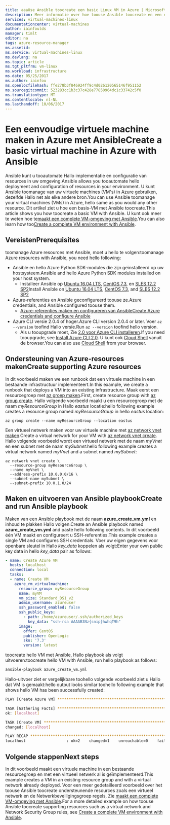 ```yaml
---
title: aaaUse Ansible toocreate een basic Linux VM in Azure | Microsoft Docs
description: Meer informatie over hoe toouse Ansible toocreate en een eenvoudige virtuele Linux-machine in Azure beheren
services: virtual-machines-linux
documentationcenter: virtual-machines
author: iainfoulds
manager: timlt
editor: na
tags: azure-resource-manager
ms.assetid: 
ms.service: virtual-machines-linux
ms.devlang: na
ms.topic: article
ms.tgt_pltfrm: vm-linux
ms.workload: infrastructure
ms.date: 05/25/2017
ms.author: iainfou
ms.openlocfilehash: ffe278b3f846924ff9c4d026120565146f951152
ms.sourcegitcommit: 523283cc1b3c37c428e77850964dc1c33742c5f0
ms.translationtype: MT
ms.contentlocale: nl-NL
ms.lasthandoff: 10/06/2017
---
```

# <a name="create-a-basic-virtual-machine-in-azure-with-ansible"></a><span data-ttu-id="20600-103">Een eenvoudige virtuele machine maken in Azure met Ansible</span><span class="sxs-lookup"><span data-stu-id="20600-103">Create a basic virtual machine in Azure with Ansible</span></span>
<span data-ttu-id="20600-104">Ansible kunt u tooautomate Hallo implementatie en configuratie van resources in uw omgeving.</span><span class="sxs-lookup"><span data-stu-id="20600-104">Ansible allows you tooautomate hello deployment and configuration of resources in your environment.</span></span> <span data-ttu-id="20600-105">U kunt Ansible toomanage van uw virtuele machines (VM's) in Azure gebruiken, dezelfde Hallo net als elke andere bron.</span><span class="sxs-lookup"><span data-stu-id="20600-105">You can use Ansible toomanage your virtual machines (VMs) in Azure, hello same as you would any other resource.</span></span> <span data-ttu-id="20600-106">Dit artikel ziet u hoe een basis-VM met Ansible toocreate.</span><span class="sxs-lookup"><span data-stu-id="20600-106">This article shows you how toocreate a basic VM with Ansible.</span></span> <span data-ttu-id="20600-107">U kunt ook meer te weten hoe te[maakt een complete VM-omgeving met Ansible](ansible-create-complete-vm.md).</span><span class="sxs-lookup"><span data-stu-id="20600-107">You can also learn how too[Create a complete VM environment with Ansible](ansible-create-complete-vm.md).</span></span>


## <a name="prerequisites"></a><span data-ttu-id="20600-108">Vereisten</span><span class="sxs-lookup"><span data-stu-id="20600-108">Prerequisites</span></span>
<span data-ttu-id="20600-109">toomanage Azure resources met Ansible, moet u hello te volgen:</span><span class="sxs-lookup"><span data-stu-id="20600-109">toomanage Azure resources with Ansible, you need hello following:</span></span>

- <span data-ttu-id="20600-110">Ansible en hello Azure Python SDK-modules die zijn geïnstalleerd op uw hostsysteem.</span><span class="sxs-lookup"><span data-stu-id="20600-110">Ansible and hello Azure Python SDK modules installed on your host system.</span></span>
    - <span data-ttu-id="20600-111">Installeer Ansible op [Ubuntu 16.04 LTS](ansible-install-configure.md#ubuntu-1604-lts), [CentOS 7.3](ansible-install-configure.md#centos-73), en [SLES 12.2 SP2](ansible-install-configure.md#sles-122-sp2)</span><span class="sxs-lookup"><span data-stu-id="20600-111">Install Ansible on [Ubuntu 16.04 LTS](ansible-install-configure.md#ubuntu-1604-lts), [CentOS 7.3](ansible-install-configure.md#centos-73), and [SLES 12.2 SP2](ansible-install-configure.md#sles-122-sp2)</span></span>
- <span data-ttu-id="20600-112">Azure-referenties en Ansible geconfigureerd toouse ze.</span><span class="sxs-lookup"><span data-stu-id="20600-112">Azure credentials, and Ansible configured toouse them.</span></span>
    - [<span data-ttu-id="20600-113">Azure-referenties maken en configureren van Ansible</span><span class="sxs-lookup"><span data-stu-id="20600-113">Create Azure credentials and configure Ansible</span></span>](ansible-install-configure.md#create-azure-credentials)
- <span data-ttu-id="20600-114">Azure CLI versie 2.0.4 of hoger.</span><span class="sxs-lookup"><span data-stu-id="20600-114">Azure CLI version 2.0.4 or later.</span></span> <span data-ttu-id="20600-115">Voer `az --version` toofind Hallo versie.</span><span class="sxs-lookup"><span data-stu-id="20600-115">Run `az --version` toofind hello version.</span></span> 
    - <span data-ttu-id="20600-116">Als u tooupgrade moet, Zie [2.0 voor Azure CLI installeren]( /cli/azure/install-azure-cli).</span><span class="sxs-lookup"><span data-stu-id="20600-116">If you need tooupgrade, see [Install Azure CLI 2.0]( /cli/azure/install-azure-cli).</span></span> <span data-ttu-id="20600-117">U kunt ook [Cloud Shell](/azure/cloud-shell/quickstart) vanuit de browser.</span><span class="sxs-lookup"><span data-stu-id="20600-117">You can also use [Cloud Shell](/azure/cloud-shell/quickstart) from your browser.</span></span>


## <a name="create-supporting-azure-resources"></a><span data-ttu-id="20600-118">Ondersteuning van Azure-resources maken</span><span class="sxs-lookup"><span data-stu-id="20600-118">Create supporting Azure resources</span></span>
<span data-ttu-id="20600-119">In dit voorbeeld maken we een runbook dat een virtuele machine in een bestaande infrastructuur implementeert.</span><span class="sxs-lookup"><span data-stu-id="20600-119">In this example, we create a runbook that deploys a VM into an existing infrastructure.</span></span> <span data-ttu-id="20600-120">Maak eerst een resourcegroep met [az groep maken](/cli/azure/vm#create).</span><span class="sxs-lookup"><span data-stu-id="20600-120">First, create resource group with [az group create](/cli/azure/vm#create).</span></span> <span data-ttu-id="20600-121">Hallo volgende voorbeeld maakt u een resourcegroep met de naam *myResourceGroup* in Hallo *eastus* locatie:</span><span class="sxs-lookup"><span data-stu-id="20600-121">hello following example creates a resource group named *myResourceGroup* in hello *eastus* location:</span></span>

```azurecli
az group create --name myResourceGroup --location eastus
```

<span data-ttu-id="20600-122">Een virtueel netwerk maken voor uw virtuele machine met [az network vnet maken](/cli/azure/network/vnet#create).</span><span class="sxs-lookup"><span data-stu-id="20600-122">Create a virtual network for your VM with [az network vnet create](/cli/azure/network/vnet#create).</span></span> <span data-ttu-id="20600-123">Hallo volgende voorbeeld wordt een virtueel netwerk met de naam *myVnet* en een subnet met de naam *mySubnet*:</span><span class="sxs-lookup"><span data-stu-id="20600-123">hello following example creates a virtual network named *myVnet* and a subnet named *mySubnet*:</span></span>

```azurecli
az network vnet create \
  --resource-group myResourceGroup \
  --name myVnet \
  --address-prefix 10.0.0.0/16 \
  --subnet-name mySubnet \
  --subnet-prefix 10.0.1.0/24
```


## <a name="create-and-run-ansible-playbook"></a><span data-ttu-id="20600-124">Maken en uitvoeren van Ansible playbook</span><span class="sxs-lookup"><span data-stu-id="20600-124">Create and run Ansible playbook</span></span>
<span data-ttu-id="20600-125">Maken van een Ansible playbook met de naam **azure_create_vm.yml** en inhoud te plakken Hallo volgen.</span><span class="sxs-lookup"><span data-stu-id="20600-125">Create an Ansible playbook named **azure_create_vm.yml** and paste hello following contents.</span></span> <span data-ttu-id="20600-126">In dit voorbeeld één VM maakt en configureert u SSH-referenties.</span><span class="sxs-lookup"><span data-stu-id="20600-126">This example creates a single VM and configures SSH credentials.</span></span> <span data-ttu-id="20600-127">Voer uw eigen gegevens voor openbare sleutel in Hallo *key_data* koppelen als volgt:</span><span class="sxs-lookup"><span data-stu-id="20600-127">Enter your own public key data in hello *key_data* pair as follows:</span></span>

```yaml
- name: Create Azure VM
  hosts: localhost
  connection: local
  tasks:
  - name: Create VM
    azure_rm_virtualmachine:
      resource_group: myResourceGroup
      name: myVM
      vm_size: Standard_DS1_v2
      admin_username: azureuser
      ssh_password_enabled: false
      ssh_public_keys: 
        - path: /home/azureuser/.ssh/authorized_keys
          key_data: "ssh-rsa AAAAB3Nz{snip}hwhqT9h"
      image:
        offer: CentOS
        publisher: OpenLogic
        sku: '7.3'
        version: latest
```

<span data-ttu-id="20600-128">toocreate hello VM met Ansible, Hallo playbook als volgt uitvoeren:</span><span class="sxs-lookup"><span data-stu-id="20600-128">toocreate hello VM with Ansible, run hello playbook as follows:</span></span>

```bash
ansible-playbook azure_create_vm.yml
```

<span data-ttu-id="20600-129">Hallo-uitvoer ziet er vergelijkbare toohello volgende voorbeeld ziet u Hallo dat VM is gemaakt:</span><span class="sxs-lookup"><span data-stu-id="20600-129">hello output looks similar toohello following example that shows hello VM has been successfully created:</span></span>

```bash
PLAY [Create Azure VM] ****************************************************

TASK [Gathering Facts] ****************************************************
ok: [localhost]

TASK [Create VM] **********************************************************
changed: [localhost]

PLAY RECAP ****************************************************************
localhost                  : ok=2    changed=1    unreachable=0    failed=0
```


## <a name="next-steps"></a><span data-ttu-id="20600-130">Volgende stappen</span><span class="sxs-lookup"><span data-stu-id="20600-130">Next steps</span></span>
<span data-ttu-id="20600-131">In dit voorbeeld maakt een virtuele machine in een bestaande resourcegroep en met een virtueel netwerk al is geïmplementeerd.</span><span class="sxs-lookup"><span data-stu-id="20600-131">This example creates a VM in an existing resource group and with a virtual network already deployed.</span></span> <span data-ttu-id="20600-132">Voor een meer gedetailleerd voorbeeld over het toouse Ansible toocreate ondersteunende resources zoals een virtueel netwerk en de Netwerkbeveiligingsgroep regels, Zie [maakt een complete VM-omgeving met Ansible](ansible-create-complete-vm.md).</span><span class="sxs-lookup"><span data-stu-id="20600-132">For a more detailed example on how toouse Ansible toocreate supporting resources such as a virtual network and Network Security Group rules, see [Create a complete VM environment with Ansible](ansible-create-complete-vm.md).</span></span>
